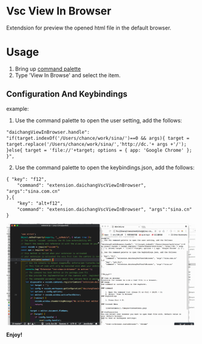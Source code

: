 # Vsc View In Browser
Extendsion for preview the opened html file in the default browser.

# Usage

1. Bring up [command palette](https://code.visualstudio.com/docs/getstarted/userinterface#_command-palette) 
2. Type 'View In Browse' and select the item.

## Configuration And Keybindings
example:
1. Use the command palette to open the user setting, add the follows:
```
"daichangViewInBrowser.handle": "if(target.indexOf('/Users/chance/work/sina/')==0 && args){ target = target.replace('/Users/chance/work/sina/','http://dc.'+ args +'/'); }else{ target = 'file://'+target; options = { app: 'Google Chrome' }; }",
```
2. Use the command palette to open the keybindings.json, add the follows:
```
{ "key": "f12",
    "command": "extension.daichangVscViewInBrowser", "args":"sina.com.cn"
},{ 
    "key": "alt+f12",
    "command": "extension.daichangVscViewInBrowser", "args":"sina.cn"
}
```
![contextmenu](./images/example1.gif)

**Enjoy!**
